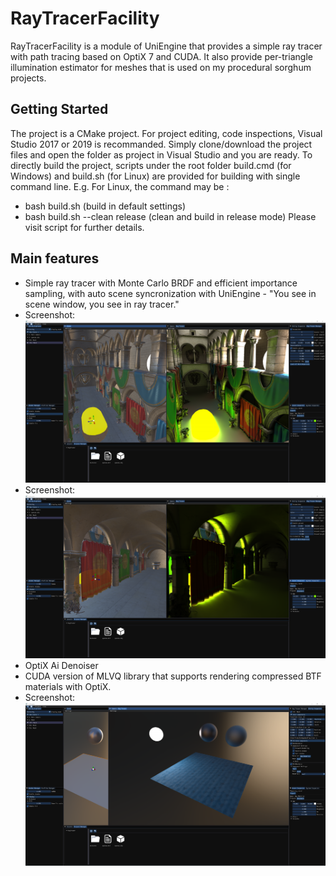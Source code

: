 # RayTracerFacility
RayTracerFacility is a module of UniEngine that provides a simple ray tracer with path tracing based on OptiX 7 and CUDA. It also provide per-triangle illumination estimator for meshes that is used on my procedural sorghum projects.

## Getting Started
The project is a CMake project. For project editing, code inspections, Visual Studio 2017 or 2019 is recommanded. Simply clone/download the project files and open the folder as project in Visual Studio and you are ready.
To directly build the project, scripts under the root folder build.cmd (for Windows) and build.sh (for Linux) are provided for building with single command line.
E.g. For Linux, the command may be :
 - bash build.sh (build in default settings)
 - bash build.sh --clean release (clean and build in release mode)
Please visit script for further details.
## Main features
 - Simple ray tracer with Monte Carlo BRDF and efficient importance sampling, with auto scene syncronization with UniEngine - "You see in scene window, you see in ray tracer."
 - Screenshot: ![RayTracerScreenshot](/Resources/GitHub/BRDF.png?raw=true "BRDFScreenshot")
 - Screenshot: ![IndirectLightingScreenshot](/Resources/GitHub/IndirectLighting.png?raw=true "IndirectLightingScreenshot")
 - OptiX Ai Denoiser
 - CUDA version of MLVQ library that supports rendering compressed BTF materials with OptiX.
 - Screenshot: ![MLVQScreenshot](/Resources/GitHub/MLVQ.png?raw=true "MLVQScreenshot")
